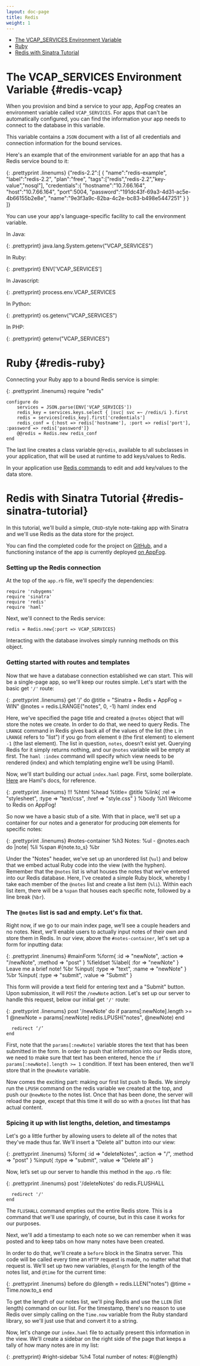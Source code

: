 ```yaml
---
layout: doc-page
title: Redis
weight: 1
---
```


* [The VCAP\_SERVICES Environment Variable](#redis-vcap)
* [Ruby](#redis-ruby)
* [Redis with Sinatra Tutorial](#redis-sinatra-tutorial)

# The VCAP\_SERVICES Environment Variable {#redis-vcap}

When you provision and bind a service to your app, AppFog creates an environment variable called `VCAP_SERVICES`. For apps that can't be automatically configured, you can find the information your app needs to connect to the database in this variable.

This variable contains a `JSON` document with a list of all credentials and connection information for the bound services.

Here's an example that of the environment variable for an app that has a Redis service bound to it:

{: .prettyprint .linenums}
    {"redis-2.2":[
        {
            "name":"redis-example",
            "label":"redis-2.2",
            "plan":"free",
            "tags":["redis","redis-2.2","key-value","nosql"],
            "credentials":{
                "hostname":"10.7.66.164",
                "host":"10.7.66.164",
                "port":5004,
                "password":"191dc43f-69a3-4d31-ac5e-4b66155b2e8e",
                "name":"9e3f3a9c-82ba-4c2e-bc83-b498e5447251"
            }
        }
    ]}

You can use your app's language-specific facility to call the environment variable.

In Java:

{: .prettyprint}
    java.lang.System.getenv("VCAP_SERVICES")

In Ruby:

{: .prettyprint}
    ENV['VCAP_SERVICES']

In Javascript:

{: .prettyprint}
    process.env.VCAP_SERVICES

In Python:

{: .prettyprint}
    os.getenv("VCAP_SERVICES")

In PHP:

{: .prettyprint}
    getenv("VCAP_SERVICES")

# Ruby {#redis-ruby}

Connecting your Ruby app to a bound Redis service is simple:

{: .prettyprint .linenums}
    require "redis"

    configure do
        services = JSON.parse(ENV['VCAP_SERVICES'])
        redis_key = services.keys.select { |svc| svc =~ /redis/i }.first
        redis = services[redis_key].first['credentials']
        redis_conf = {:host => redis['hostname'], :port => redis['port'], :password => redis['password']}
        @@redis = Redis.new redis_conf
    end

The last line creates a class variable `@@redis`, available to all subclasses in your application, that will be used at runtime to add keys/values to Redis.

In your application use [Redis commands](http://redis.io/commands) to edit and add key/values to the data store.

# Redis with Sinatra Tutorial {#redis-sinatra-tutorial}

In this tutorial, we'll build a simple, `CRUD`-style note-taking app with Sinatra and we'll use Redis as the data store for the project.

You can find the completed code for the project on [GitHub](https://github.com/lucperkins/af-redis-example), and a functioning instance of the app is currently deployed [on AppFog](http://redis-example.hp.af.cm/).

### Setting up the Redis connection

At the top of the `app.rb` file, we'll specify the dependencies:

    require 'rubygems'
    require 'sinatra'
    require 'redis'
    require 'haml'

Next, we'll connect to the Redis service:

    redis = Redis.new{:port => VCAP_SERVICES}

Interacting with the database involves simply running methods on this object. 

### Getting started with routes and templates

Now that we have a database connection established we can start. This will be a single-page app, so we'll keep our routes simple. Let's start with the basic get `'/'` route:

{: .prettyprint .linenums}
    get '/' do
      @title = "Sinatra + Redis + AppFog = WIN"
      @notes = redis.LRANGE("notes", 0, -1)
      haml :index
    end

Here, we've specified the page title and created a `@notes` object that will store the notes we create. In order to do that, we need to query Redis. The `LRANGE` command in Redis gives back all of the values of the list (the `L` in `LRANGE` refers to "list") if you go from element `0` (the first element) to element `-1` (the last element). The list in question, `notes`, doesn’t exist yet. Querying Redis for it simply returns nothing, and our `@notes` variable will be empty at first. The `haml :index` command will specify which view needs to be rendered (index) and which templating engine we’ll be using (Haml).

Now, we'll start building our actual `index.haml` page. First, some boilerplate. [Here](http://haml.info/) are Haml's docs, for reference.

{: .prettyprint .linenums}
    !!!
    %html
      %head
        %title= @title
        %link{ :rel => "stylesheet", :type => "text/css", :href => "style.css" }
      %body
        %h1 Welcome to Redis on AppFog!

So now we have a basic stub of a site. With that in place, we'll set up a container for our notes and a generator for producing `DOM` elements for specific notes:

{: .prettyprint .linenums}
    #notes-container
      %h3 Notes:
      %ul
        - @notes.each do |note|
          %li
            %span #{note.to_s}
            %br

Under the "Notes" header, we've set up an unordered list (`%ul`) and below that we embed actual Ruby code into the view (with the hyphen). Remember that the `@notes` list is what houses the notes that we’ve entered into our Redis database. Here, I've created a simple Ruby block, whereby I take each member of the `@notes` list and create a list item (`%li`). Within each list item, there will be a `%span` that houses each specific note, followed by a line break (`%br`).

### The `@notes` list is sad and empty. Let's fix that.

Right now, if we go to our main index page, we’ll see a couple headers and no notes. Next, we'll enable users to actually input notes of their own and store them in Redis. In our view, above the `#notes-container`, let's set up a form for inputting data:

{: .prettyprint .linenums}
    #mainForm
      %form{ :id => "newNote", :action => "/newNote", :method => "post" }
        %fieldset
          %label{ :for => "newNote" } Leave me a brief note!
          %br
          %input{ :type => "text", :name => "newNote" }
          %br
          %input{ :type => "submit", :value => "Submit" }

This form will provide a text field for entering text and a "Submit" button. Upon submission, it will `POST` the `/newNote` action. Let's set up our server to handle this request, below our initial get `'/'` route:

{: .prettyprint .linenums}
    post '/newNote' do
      if params[:newNote].length >= 1
        @newNote = params[:newNote]
        redis.LPUSH("notes", @newNote)
      end

      redirect ‘/’
    end

First, note that the `params[:newNote]` variable stores the text that has been submitted in the form. In order to push that information into our Redis store, we need to make sure that text has been entered, hence the `if params[:newNote].length >= 1` condition. If text has been entered, then we'll store that in the `@newNote` variable.

Now comes the exciting part: making our first list push to Redis. We simply run the `LPUSH` command on the redis variable we created at the top, and push our `@newNote` to the notes list. Once that has been done, the server will reload the page, except that this time it will do so with a `@notes` list that has actual content.

### Spicing it up with list lengths, deletion, and timestamps

Let's go a little further by allowing users to delete all of the notes that they've made thus far. We'll insert a "Delete all" button into our view:

{: .prettyprint .linenums}
    %form{ :id => "deleteNotes", :action => "/", :method => "post" }
      %input{ :type => "submit", :value => "Delete all" }

Now, let’s set up our server to handle this method in the `app.rb` file:

{: .prettyprint .linenums}
    post '/deleteNotes' do
      redis.FLUSHALL

      redirect '/'
    end

The `FLUSHALL` command empties out the entire Redis store. This is a command that we'll use sparingly, of course, but in this case it works for our purposes.

Next, we'll add a timestamp to each note so we can remember when it was posted and to keep tabs on how many notes have been created.

In order to do that, we'll create a `before` block in the Sinatra server. This code will be called every time an `HTTP` request is made, no matter what that request is. We'll set up two new variables, `@length` for the length of the notes list, and `@time` for the current time:

{: .prettyprint .linenums}
    before do
      @length = redis.LLEN("notes")
      @time = Time.now.to_s
    end

To get the length of our notes list, we'll ping Redis and use the `LLEN` (list length) command on our list. For the timestamp, there's no reason to use Redis over simply calling on the `Time.now` variable from the Ruby standard library, so we'll just use that and convert it to a string.

Now, let's change our `index.haml` file to actually present this information in the view. We'll create a sidebar on the right side of the page that keeps a tally of how many notes are in my list:

{: .prettyprint}
    #right-sidebar
      %h4 Total number of notes: #{@length}
